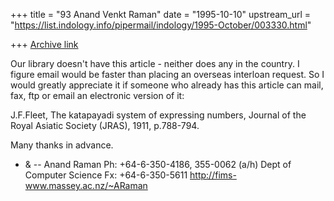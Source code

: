 +++
title = "93 Anand Venkt Raman"
date = "1995-10-10"
upstream_url = "https://list.indology.info/pipermail/indology/1995-October/003330.html"

+++
[Archive link](https://list.indology.info/pipermail/indology/1995-October/003330.html)

Our library doesn't have this article - neither does any in the
country.  I figure email would be faster than placing an overseas
interloan request.  So I would greatly appreciate it if someone who
already has this article can mail, fax, ftp or email an electronic
version of it:

J.F.Fleet, The katapayadi system of expressing numbers, Journal
of the Royal Asiatic Society (JRAS), 1911, p.788-794.

Many thanks in advance.

- &
--
Anand Raman                       Ph: +64-6-350-4186, 355-0062 (a/h)
Dept of Computer Science          Fx: +64-6-350-5611
http://fims-www.massey.ac.nz/~ARaman





